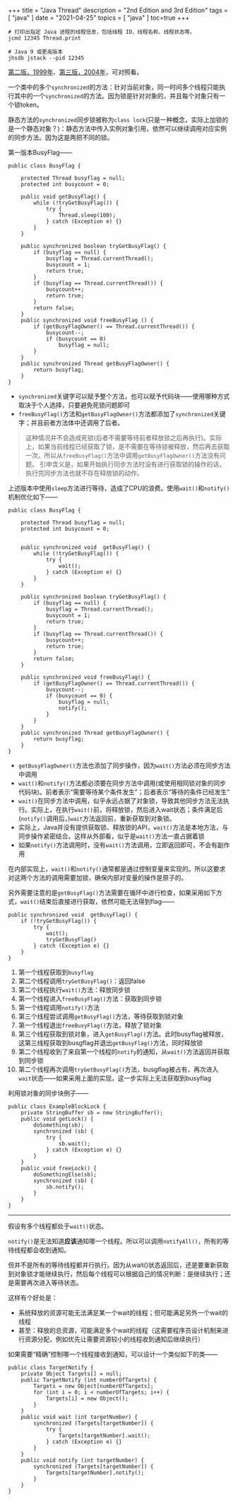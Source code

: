 +++
title = "Java Thread"
description = "2nd Edition and 3rd Edition"
tags = [
    "java"
]
date = "2021-04-25"
topics = [
    "java"
]
toc=true
+++


```shell
# 打印出指定 Java 进程的线程信息，包括线程 ID、线程名称、线程状态等。
jcmd 12345 Thread.print

# Java 9 或更高版本
jhsdb jstack --pid 12345
```





[第二版，1999年](https://2lib.org/book/490277/32b999)、[第三版，2004年](https://2lib.org/book/11045353/7ad5ea)，可对照看。

一个类中的多个`synchronized`的方法：针对当前对象，同一时间多个线程只能执行其中的一个`synchronized`的方法。因为锁是针对对象的，并且每个对象只有一个锁token。

静态方法的`synchronized`同步锁被称为`class lock`(只是一种概念，实际上加锁的是一个静态对象？)：静态方法中传入实例对象引用，依然可以继续调用对应实例的同步方法。因为这是两把不同的锁。


第一版本BusyFlag——
```
public class BusyFlag {

    protected Thread busyflag = null;
    protected int busycount = 0;

    public void getBusyFlag() {
        while (!tryGetBusyFlag()) {
            try {
                Thread.sleep(100);
            } catch (Exception e) {}
        }
    }

    public synchronized boolean tryGetBusyFlag() {
        if (busyflag == null) {
            busyflag = Thread.currentThread();
            busycount = 1;
            return true;
        }
        if (busyflag == Thread.currentThread()) {
            busycount++;
            return true;
        }
        return false;
    }
    public synchronized void freeBusyFlag () {
        if (getBusyFlagOwner() == Thread.currentThread()) {
            busycount--;
            if (busycount == 0)
                busyflag = null;
        }
    }
    public synchronized Thread getBusyFlagOwner() {
        return busyflag;
    }
}
```

- `synchronized`关键字可以赋予整个方法，也可以赋予代码块——使用哪种方式取决于个人选择，只要避免死锁问题即可
- `freeBusyFlag()`方法和`getBusyFlagOwner()`方法都添加了`synchronized`关键字；并且前者方法体中还调用了后者。
>这种情况并不会造成死锁(后者不需要等待前者释放锁之后再执行)。实际上，如果当前线程已经获取了锁，是不需要在等待锁被释放，然后再去获取一次。所以从`freeBusyFlag()`方法中调用`getBusyFlagOwner()`方法没有问题。
>引申含义是，如果开始执行同步方法时没有进行获取锁的操作的话，执行完同步方法也就不存在释放锁的动作。

上述版本中使用`sleep`方法进行等待，造成了CPU的浪费。使用`wait()`和`notify()`机制优化如下——

```
public class BusyFlag {

    protected Thread busyflag = null;
    protected int busycount = 0;


    public synchronized void  getBusyFlag() {
        while (!tryGetBusyFlag()) {
            try {
                wait();
            } catch (Exception e) {}
        }
    }

    public synchronized boolean tryGetBusyFlag() {
        if (busyflag == null) {
            busyflag = Thread.currentThread();
            busycount = 1;
            return true;
        }
        if (busyflag == Thread.currentThread()) {
            busycount++;
            return true;
        }
        return false;
    }

    public synchronized void freeBusyFlag() {
        if (getBusyFlagOwner() == Thread.currentThread()) {
            busycount--;
            if (busycount == 0) {
                busyflag = null;
                notify();
            }
        }
    }
    public synchronized Thread getBusyFlagOwner() {
        return busyflag;
    }
}

```

- `getBusyFlagOwner()`方法也添加了同步操作，因为`wait()`方法必须在同步方法中调用
- `wait()`和`notify()`方法都必须要在同步方法中调用(或使用相同锁对象的同步代码块)。前者表示“需要等待某个条件发生”；后者表示“等待的条件已经发生”
- `wait()`在同步方法中调用，似乎永远占据了对象锁，导致其他同步方法无法执行。实际上，在执行`wait()`前，将释放锁，然后进入wait状态；条件满足后(`notify()`调用后，)`wait`方法返回前，重新获取到对象锁。
- 实际上，Java并没有提供获取锁、释放锁的API，`wait()`方法是本地方法，与同步操作紧密结合。这样从外部看，似乎是`wait()`方法一直占据着锁
- 如果`notify()`方法调用时，没有`wait()`方法调用，立即返回即可，不会有副作用


在内部实现上，`wait()`和`notify()`通常都是通过控制变量来实现的。所以这要求对这两个方法的调用需要加锁，确保内部对变量的操作是原子的。

另外需要注意的是`getBusyFlag()`方法需要在循环中进行检查，如果采用如下方式，`wait()`结束后直接进行获取，依然可能无法得到flag——

```
public synchronized void  getBusyFlag() {
    if (!tryGetBusyFlag()) {
        try {
            wait();
            tryGetBusyFlag()
        } catch (Exception e) {}
    }
}
```

1. 第一个线程获取到`busyflag`
2. 第二个线程调用`tryGetBusyFlag()`：返回false
3. 第二个线程执行`wait()`方法：释放同步锁
4. 第一个线程进入`freeBusyFlag()`方法：获取到同步锁
5. 第一个线程调用`notify()`方法
6. 第三个线程尝试调用`getBusyFlag()`方法，等待获取到锁对象
7. 第一个线程退出`freeBusyFlag()`方法，释放了锁对象
8. 第三个线程获取到锁对象，进入`getBusyFlag()`方法。此时busyflag被释放，这第三线程获取到busgflag并退出`getBusyFlag()`方法，同时释放锁
9. 第二个线程收到了来自第一个线程的`notify`的通知，从`wait()`方法返回并获取到同步锁
10. 第二个线程再次调用`tryGetBusyFlag()`方法，busgflag被占有，再次进入`wait`状态——如果采用上面的实现，这一步实际上无法获取到busyflag



利用锁对象的同步块例子——

```
public class ExampleBlockLock {
    private StringBuffer sb = new StringBuffer();
    public void getLock() {
        doSomething(sb);
        synchronized (sb) {
            try {
                sb.wait();
            } catch (Exception e) {}
        }
    }
    public void freeLock() {
        doSomethingElse(sb);
        synchronized (sb) {
            sb.notify();
        }
    }
}
```

---

假设有多个线程都处于`wait()`状态。

`notify()`是无法知道**应该**通知哪一个线程。所以可以调用`notifyAll()`，所有的等待线程都会收到通知。

但并不是所有的等待线程都并行执行。因为从wait()状态返回后，还是要重新获取到对象锁才能继续执行，然后每个线程可以根据自己的情况判断：是继续执行；还是需要再次进入等待状态。

这样有个好处是：

- 系统释放的资源可能无法满足某一个wait的线程；但可能满足另外一个wait的线程
- 甚至：释放的总资源，可能满足多个wait的线程（这需要程序员设计机制来进行资源分配，例如优先让需要资源较小的线程收到通知后继续执行）

如果需要“精确”控制哪一个线程接收到通知，可以设计一个类似如下的类——

```
public class TargetNotify {
    private Object Targets[] = null;
    public TargetNotify (int numberOfTargets) {
        Targets = new Object[numberOfTargets];
        for (int i = 0; i < numberOfTargets; i++) {
            Targets[i] = new Object();
        }
    }
    public void wait (int targetNumber) {
        synchronized (Targets[targetNumber]) {
            try {
                Targets[targetNumber].wait();
            } catch (Exception e) {}
        }
    }
    public void notify (int targetNumber) {
        synchronized (Targets[targetNumber]) {
            Targets[targetNumber].notify();
        }
    }
}
```


